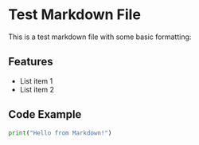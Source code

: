 # Test Markdown File

This is a test markdown file with some basic formatting:

## Features
- List item 1
- List item 2

## Code Example
```python
print("Hello from Markdown!")
``` 
